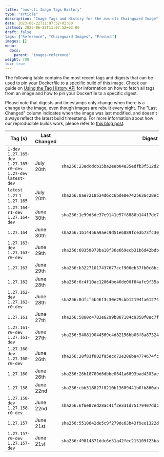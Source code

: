 ```yaml
---
title: "aws-cli Image Tags History"
type: "article"
description: "Image Tags and History for the aws-cli Chainguard Image"
date: 2023-06-22T11:07:52+02:00
lastmod: 2023-06-22T11:07:52+02:00
draft: false
tags: ["Reference", "Chainguard Images", "Product"]
images: []
menu:
  docs:
    parent: "images-reference"
weight: 700
toc: true
---
```


The following table contains the most recent tags and digests that can be used to pin your Dockerfile to a specific build of this image. Check our guide on [Using the Tag History API](/chainguard/chainguard-images/using-the-tag-history-api/) for information on how to fetch all tags from an image and how to pin your Dockerfile to a specific digest.

Please note that digests and timestamps only change when there is a change to the image, even though images are rebuilt every night. The "Last Changed" column indicates when the image was last modified, and doesn't always reflect the latest build timestamp. For more information about how our reproducible builds work, please refer to [this blog post](https://www.chainguard.dev/unchained/reproducing-chainguards-reproducible-image-builds).

| Tag (s)                                                           | Last Changed | Digest                                                                    |
|-------------------------------------------------------------------|--------------|---------------------------------------------------------------------------|
|  `1-dev` `1.27.165-dev` `1.27.165-r0-dev` `1.27-dev` `latest-dev` | July 20th    | `sha256:23edcdcb15ba2eeb04e35edfb3f512d2891ccf327bbd52a59a126f7d668f5931` |
|  `latest` `1.27` `1` `1.27.165`                                   | July 20th    | `sha256:8ae7218534d6cc6bde0e7425636c28ece7935c42ffd2a856581a1c2d9ade0d22` |
|  `1.27.164-r1-dev` `1.27.164-dev`                                 | June 30th    | `sha256:1e99d5de37e9141e97f8880b14417de7bf9b8d9e9929818b94ba7edf338e8f8a` |
|  `1.27.164`                                                       | June 30th    | `sha256:1b14456a9aec9d51e6089fce3b73fc3073d9d04b552a492377a3127a80413850` |
|  `1.27.163-dev` `1.27.163-r0-dev`                                 | June 29th    | `sha256:60350073ba18f36e669ecb31b6d42bdb2f9286423d104b3b0bdca673777a0b0f` |
|  `1.27.163`                                                       | June 29th    | `sha256:b32271017437677ccf906eb37fb0c8bc05be68bda06baac3317e44546154a1a3` |
|  `1.27.162`                                                       | June 28th    | `sha256:0c4f10ac12064be40de00f84afc9f35ac21a0d0903a88f228dbadff552f2a584` |
|  `1.27.162-dev` `1.27.162-r0-dev`                                 | June 28th    | `sha256:0dfcf5b46f3c30e29cbb12194fa61274ca47dd6f4c2308fcfbc3f79a9392bcea` |
|  `1.27.161`                                                       | June 27th    | `sha256:5060c4783e6299b807184c9350f0ec7f93494f4220e516b68719e0999b4f1943` |
|  `1.27.161-r0-dev` `1.27.161-dev`                                 | June 27th    | `sha256:540819044569c4d82156bb06f8a87324326384b584b6cef7ca0309b462ade8eb` |
|  `1.27.160-dev` `1.27.160-r0-dev`                                 | June 26th    | `sha256:20f83f002f05ecc72e206ba4774674fcb6dd16db5dc3e71b831b97dfc40163d5` |
|  `1.27.160`                                                       | June 26th    | `sha256:26b18780d6dbbe0641a6893bad4303ae85a1a838dffb4f2394eb18b7f3ba2c4c` |
|  `1.27.158`                                                       | June 22nd    | `sha256:cbb518827f8210b13609441b0fb860abfbdd3fa749fa971da49234272ff8f58d` |
|  `1.27.158-dev` `1.27.158-r0-dev`                                 | June 22nd    | `sha256:6f6e87ed28ac41f2e331d75179407ddca18f265ff6b8e9b94e430fcc06449261` |
|  `1.27.157`                                                       | June 21st    | `sha256:5510642de5c9f279de63b43f9ee1322dbffaeec84b1ef9a24054f7491766f0c6` |
|  `1.27.157-r0-dev` `1.27.157-dev`                                 | June 21st    | `sha256:49814871ddc6e51a42fec215109f23ba86d4da97659d7cff0f56c9753a8f5f41` |
